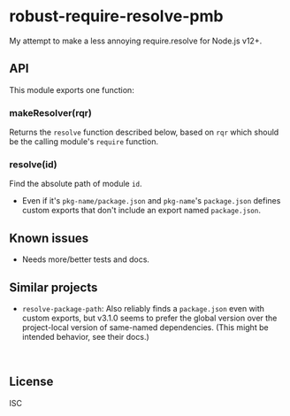 ﻿
<!--#echo json="package.json" key="name" underline="=" -->
robust-require-resolve-pmb
==========================
<!--/#echo -->

<!--#echo json="package.json" key="description" -->
My attempt to make a less annoying require.resolve for Node.js v12+.
<!--/#echo -->



API
---

This module exports one function:

### makeResolver(rqr)

Returns the `resolve` function described below,
based on `rqr` which should be the calling module's `require` function.



### resolve(id)

Find the absolute path of module `id`.

* Even if it's `pkg-name/package.json` and `pkg-name`'s `package.json`
  defines custom exports that don't include an export named `package.json`.




<!--#toc stop="scan" -->



Known issues
------------

* Needs more/better tests and docs.




Similar projects
----------------

* `resolve-package-path`:
  Also reliably finds a `package.json` even with custom exports, but
  v3.1.0 seems to prefer the global version over the project-local version of
  same-named dependencies. (This might be intended behavior, see their docs.)




&nbsp;


License
-------
<!--#echo json="package.json" key=".license" -->
ISC
<!--/#echo -->

